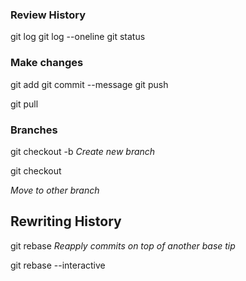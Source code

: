 ### Review History

git log
git log --oneline
git status

### Make changes

git add
git commit --message
git push


git pull

### Branches

git checkout -b <branchName> 
_Create new branch_

git checkout <branchName>

_Move to other branch_

## Rewriting History

git rebase
_Reapply commits on top of another base tip_

git rebase --interactive




